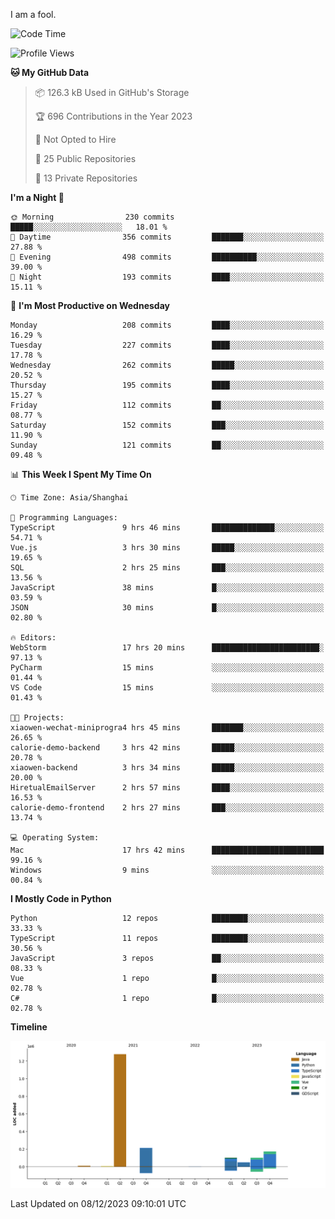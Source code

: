 I am a fool.

<!--START_SECTION:waka-->
![Code Time](http://img.shields.io/badge/Code%20Time-969%20hrs%2052%20mins-blue)

![Profile Views](http://img.shields.io/badge/Profile%20Views-0-blue)

**🐱 My GitHub Data** 

> 📦 126.3 kB Used in GitHub's Storage 
 > 
> 🏆 696 Contributions in the Year 2023
 > 
> 🚫 Not Opted to Hire
 > 
> 📜 25 Public Repositories 
 > 
> 🔑 13 Private Repositories 
 > 
**I'm a Night 🦉** 

```text
🌞 Morning                230 commits         █████░░░░░░░░░░░░░░░░░░░░   18.01 % 
🌆 Daytime                356 commits         ███████░░░░░░░░░░░░░░░░░░   27.88 % 
🌃 Evening                498 commits         ██████████░░░░░░░░░░░░░░░   39.00 % 
🌙 Night                  193 commits         ████░░░░░░░░░░░░░░░░░░░░░   15.11 % 
```
📅 **I'm Most Productive on Wednesday** 

```text
Monday                   208 commits         ████░░░░░░░░░░░░░░░░░░░░░   16.29 % 
Tuesday                  227 commits         ████░░░░░░░░░░░░░░░░░░░░░   17.78 % 
Wednesday                262 commits         █████░░░░░░░░░░░░░░░░░░░░   20.52 % 
Thursday                 195 commits         ████░░░░░░░░░░░░░░░░░░░░░   15.27 % 
Friday                   112 commits         ██░░░░░░░░░░░░░░░░░░░░░░░   08.77 % 
Saturday                 152 commits         ███░░░░░░░░░░░░░░░░░░░░░░   11.90 % 
Sunday                   121 commits         ██░░░░░░░░░░░░░░░░░░░░░░░   09.48 % 
```


📊 **This Week I Spent My Time On** 

```text
🕑︎ Time Zone: Asia/Shanghai

💬 Programming Languages: 
TypeScript               9 hrs 46 mins       ██████████████░░░░░░░░░░░   54.71 % 
Vue.js                   3 hrs 30 mins       █████░░░░░░░░░░░░░░░░░░░░   19.65 % 
SQL                      2 hrs 25 mins       ███░░░░░░░░░░░░░░░░░░░░░░   13.56 % 
JavaScript               38 mins             █░░░░░░░░░░░░░░░░░░░░░░░░   03.59 % 
JSON                     30 mins             █░░░░░░░░░░░░░░░░░░░░░░░░   02.80 % 

🔥 Editors: 
WebStorm                 17 hrs 20 mins      ████████████████████████░   97.13 % 
PyCharm                  15 mins             ░░░░░░░░░░░░░░░░░░░░░░░░░   01.44 % 
VS Code                  15 mins             ░░░░░░░░░░░░░░░░░░░░░░░░░   01.43 % 

🐱‍💻 Projects: 
xiaowen-wechat-miniprogra4 hrs 45 mins       ███████░░░░░░░░░░░░░░░░░░   26.65 % 
calorie-demo-backend     3 hrs 42 mins       █████░░░░░░░░░░░░░░░░░░░░   20.78 % 
xiaowen-backend          3 hrs 34 mins       █████░░░░░░░░░░░░░░░░░░░░   20.00 % 
HiretualEmailServer      2 hrs 57 mins       ████░░░░░░░░░░░░░░░░░░░░░   16.53 % 
calorie-demo-frontend    2 hrs 27 mins       ███░░░░░░░░░░░░░░░░░░░░░░   13.74 % 

💻 Operating System: 
Mac                      17 hrs 42 mins      █████████████████████████   99.16 % 
Windows                  9 mins              ░░░░░░░░░░░░░░░░░░░░░░░░░   00.84 % 
```

**I Mostly Code in Python** 

```text
Python                   12 repos            ████████░░░░░░░░░░░░░░░░░   33.33 % 
TypeScript               11 repos            ████████░░░░░░░░░░░░░░░░░   30.56 % 
JavaScript               3 repos             ██░░░░░░░░░░░░░░░░░░░░░░░   08.33 % 
Vue                      1 repo              █░░░░░░░░░░░░░░░░░░░░░░░░   02.78 % 
C#                       1 repo              █░░░░░░░░░░░░░░░░░░░░░░░░   02.78 % 
```



**Timeline**

![Lines of Code chart](https://raw.githubusercontent.com/VeejaLiu/VeejaLiu/master/assets/bar_graph.png)


 Last Updated on 08/12/2023 09:10:01 UTC
<!--END_SECTION:waka-->
